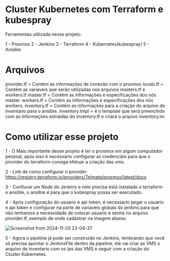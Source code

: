 # Cluster Kubernetes com Terraform e kubespray

Ferramentas utilizada nesse projeto:

1 - Proxmox
2 - Jenkins
3 - Terraform
4 - Kubernetes(kubespray)
5 - Ansible

# Arquivos

provider.tf = Contém as informações de conexão com o proxmox
locals.tf = Contém as variaveis que serão utilizadas nos arquivos masters.tf e workers.tf
master.tf = Contém as informações e especificações dos nós master.
workers.tf = Contém as informações e especificações dos nós workers.
inventory.tf = Contém as informações para a criação do arquivo de inventario para o ansible.
inventory.tmpl = é o template que será preenchido com as informações extraidas do inventory.tf e criará o arquivo inventory.ini



# Como utilizar esse projeto

1 - O Mais importante desse projeto é ter o proxmox em algum computador pessoal, após isso é necessario configurar as credenciais para que o provider do terraform consiga efetuar a criação das vms.

2 - Link de como configurar o provider: https://registry.terraform.io/providers/Telmate/proxmox/latest/docs

3 - Confiurar um Node do Jenkins e nele precisa está instalado o terraform e ansible, o ansible é para que o kubespray possa ser executado.

4 - Após configuração do usuario e api token, é necessario pegar o usuario e api token e configurar na parte de variaveis globais do jenkins para que não tenhamos a necessidade de colocar usuario e senha no arquivo provider.tf, exemplo de onde cadastrar na imagem abaixo.

![Screenshot from 2024-11-20 22-04-37](https://github.com/user-attachments/assets/0164cbf1-03c2-467e-ab3d-69df2bddefe0)

5 - Agora o pipeline já pode ser construido no Jenkins, lembrando que você só precisa apontar o JenkinsFile dentro da pipeline, ele vai criar as VMS o arquivo de inventario com os Ips das VMS e seguir com a criação do Cluster Kubernetes.
